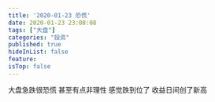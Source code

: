 ```yaml
---
title: '2020-01-23 恐慌'
date: 2020-01-23 23:08:08
tags: ["大盘"]
categories: "投资"
published: true
hideInList: false
feature: 
isTop: false
---
```

大盘急跌很恐慌
甚至有点非理性
感觉跌到位了
收益日间创了新高
<!-- more -->
